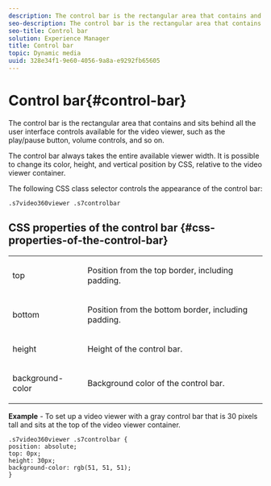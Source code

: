 ```yaml
---
description: The control bar is the rectangular area that contains and sits behind all the user interface controls available for the video viewer, such as the play/pause button, volume controls, and so on.
seo-description: The control bar is the rectangular area that contains and sits behind all the user interface controls available for the video viewer, such as the play/pause button, volume controls, and so on.
seo-title: Control bar
solution: Experience Manager
title: Control bar
topic: Dynamic media
uuid: 328e34f1-9e60-4056-9a8a-e9292fb65605
---
```


# Control bar{#control-bar}

The control bar is the rectangular area that contains and sits behind all the user interface controls available for the video viewer, such as the play/pause button, volume controls, and so on.

<!--<a id="section_061E550C1C1D4DB2BD663A898895B38C"></a>-->

The control bar always takes the entire available viewer width. It is possible to change its color, height, and vertical position by CSS, relative to the video viewer container.

The following CSS class selector controls the appearance of the control bar:

```
.s7video360viewer .s7controlbar
```

## CSS properties of the control bar {#css-properties-of-the-control-bar}

<table id="table_C48C56E696304C9BAFEE71BA9EA9A174"> 
 <tbody> 
  <tr> 
   <td colname="col1"> <p> <span class="codeph"> top </span> </p> </td> 
   <td colname="col2"> <p>Position from the top border, including padding. </p> </td> 
  </tr> 
  <tr> 
   <td colname="col1"> <p> <span class="codeph"> bottom </span> </p> </td> 
   <td colname="col2"> <p> Position from the bottom border, including padding. </p> </td> 
  </tr> 
  <tr> 
   <td colname="col1"> <p> <span class="codeph"> height </span> </p> </td> 
   <td colname="col2"> <p>Height of the control bar. </p> </td> 
  </tr> 
  <tr> 
   <td colname="col1"> <p> <span class="codeph"> background-color </span> </p> </td> 
   <td colname="col2"> <p>Background color of the control bar. </p> </td> 
  </tr> 
 </tbody> 
</table>

**Example** - To set up a video viewer with a gray control bar that is 30 pixels tall and sits at the top of the video viewer container.

```
.s7video360viewer .s7controlbar {  
position: absolute; 
top: 0px; 
height: 30px; 
background-color: rgb(51, 51, 51); 
}
```

